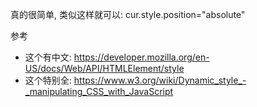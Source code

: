 真的很简单, 类似这样就可以:  cur.style.position="absolute"



参考

- 这个有中文: https://developer.mozilla.org/en-US/docs/Web/API/HTMLElement/style
- 这个特别全: https://www.w3.org/wiki/Dynamic_style_-_manipulating_CSS_with_JavaScript